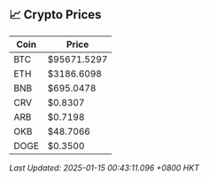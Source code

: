 ## 📈 Crypto Prices

| Coin | Price |
| ---- | ----- |
| BTC | $95671.5297 |
| ETH | $3186.6098 |
| BNB | $695.0478 |
| CRV | $0.8307 |
| ARB | $0.7198 |
| OKB | $48.7066 |
| DOGE | $0.3500 |

_Last Updated: 2025-01-15 00:43:11.096 +0800 HKT_